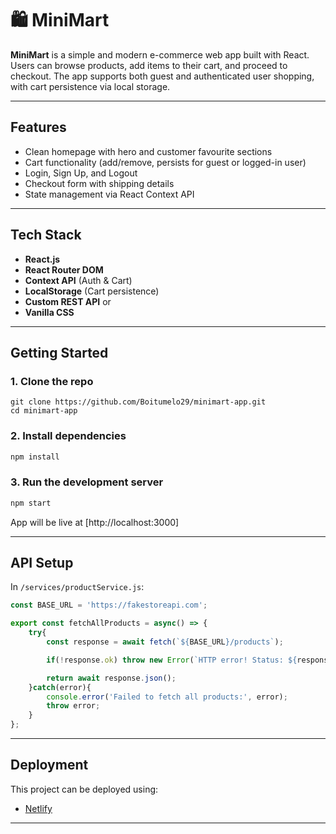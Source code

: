 # 🛍️ MiniMart

**MiniMart** is a simple and modern e-commerce web app built with React. Users can browse products, add items to their cart, and proceed to checkout. The app supports both guest and authenticated user shopping, with cart persistence via local storage.

---

##  Features

- Clean homepage with hero and customer favourite sections
- Cart functionality (add/remove, persists for guest or logged-in user)
- Login, Sign Up, and Logout
- Checkout form with shipping details
- State management via React Context API


---

## Tech Stack

- **React.js**
- **React Router DOM**
- **Context API** (Auth & Cart)
- **LocalStorage** (Cart persistence)
- **Custom REST API** or 
- **Vanilla CSS** 

---

## Getting Started

### 1. Clone the repo

```
git clone https://github.com/Boitumelo29/minimart-app.git
cd minimart-app
```

### 2. Install dependencies

```bash
npm install
```

### 3. Run the development server

```bash
npm start
```

App will be live at [http://localhost:3000]

---

## API Setup

In `/services/productService.js`:

```js
const BASE_URL = 'https://fakestoreapi.com';

export const fetchAllProducts = async() => {
    try{
        const response = await fetch(`${BASE_URL}/products`);

        if(!response.ok) throw new Error(`HTTP error! Status: ${response.status}`);

        return await response.json();
    }catch(error){
        console.error('Failed to fetch all products:', error);
        throw error;
    }
};
```

---

## Deployment

This project can be deployed using:

- [Netlify](https://netlify.com/)
---
